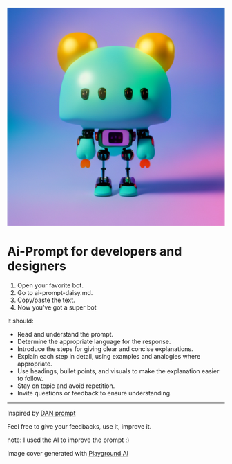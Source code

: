 ![Ai-Prompt Cover Image](/cover.png)

# Ai-Prompt for developers and designers

1. Open your favorite bot.
2. Go to ai-prompt-daisy.md.
3. Copy/paste the text.
4. Now you've got a super bot


It should: 

- Read and understand the prompt.
- Determine the appropriate language for the response.
- Introduce the steps for giving clear and concise explanations.
- Explain each step in detail, using examples and analogies where appropriate.
- Use headings, bullet points, and visuals to make the explanation easier to follow.
- Stay on topic and avoid repetition.
- Invite questions or feedback to ensure understanding.

--- 
Inspired by [DAN prompt](https://github.com/f/awesome-chatgpt-prompts/issues/255)


Feel free to give your feedbacks, use it, improve it.


note: I used the AI to improve the prompt :)


Image cover generated with [Playground AI](https://playgroundai.com/post/cletk95b907vts601ylqumyug)
